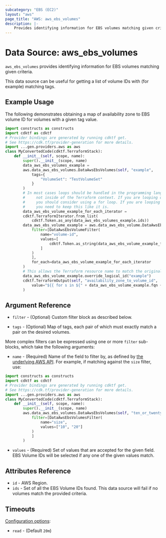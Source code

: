 ```yaml
---
subcategory: "EBS (EC2)"
layout: "aws"
page_title: "AWS: aws_ebs_volumes"
description: |-
    Provides identifying information for EBS volumes matching given criteria
---
```


# Data Source: aws_ebs_volumes

`aws_ebs_volumes` provides identifying information for EBS volumes matching given criteria.

This data source can be useful for getting a list of volume IDs with (for example) matching tags.

## Example Usage

The following demonstrates obtaining a map of availability zone to EBS volume ID for volumes with a given tag value.

```python
import constructs as constructs
import cdktf as cdktf
# Provider bindings are generated by running cdktf get.
# See https://cdk.tf/provider-generation for more details.
import ...gen.providers.aws as aws
class MyConvertedCode(cdktf.TerraformStack):
    def __init__(self, scope, name):
        super().__init__(scope, name)
        data_aws_ebs_volumes_example =
        aws.data_aws_ebs_volumes.DataAwsEbsVolumes(self, "example",
            tags={
                "VolumeSet": "TestVolumeSet"
            }
        )
        # In most cases loops should be handled in the programming language context and
        #     not inside of the Terraform context. If you are looping over something external, e.g. a variable or a file input
        #     you should consider using a for loop. If you are looping over something only known to Terraform, e.g. a result of a data source
        #     you need to keep this like it is.
        data_aws_ebs_volume_example_for_each_iterator =
        cdktf.TerraformIterator.from_list(
            cdktf.Token.as_any(data_aws_ebs_volumes_example.ids))
        data_aws_ebs_volume_example = aws.data_aws_ebs_volume.DataAwsEbsVolume(self, "example_1",
            filter=[DataAwsEbsVolumeFilter(
                name="volume-id",
                values=[
                    cdktf.Token.as_string(data_aws_ebs_volume_example_for_each_iterator.value)
                ]
            )
            ],
            for_each=data_aws_ebs_volume_example_for_each_iterator
        )
        # This allows the Terraform resource name to match the original name. You can remove the call if you don't need them to match.
        data_aws_ebs_volume_example.override_logical_id("example")
        cdktf.TerraformOutput(self, "availability_zone_to_volume_id",
            value="${{ for s in ${" + data_aws_ebs_volume_example.fqn + "} : s.id => s.availability_zone}}"
        )
```

## Argument Reference

* `filter` - (Optional) Custom filter block as described below.

* `tags` - (Optional) Map of tags, each pair of which must exactly match
  a pair on the desired volumes.

More complex filters can be expressed using one or more `filter` sub-blocks,
which take the following arguments:

* `name` - (Required) Name of the field to filter by, as defined by
  [the underlying AWS API](https://docs.aws.amazon.com/AWSEC2/latest/APIReference/API_DescribeVolumes.html).
  For example, if matching against the `size` filter, use:

```python
import constructs as constructs
import cdktf as cdktf
# Provider bindings are generated by running cdktf get.
# See https://cdk.tf/provider-generation for more details.
import ...gen.providers.aws as aws
class MyConvertedCode(cdktf.TerraformStack):
    def __init__(self, scope, name):
        super().__init__(scope, name)
        aws.data_aws_ebs_volumes.DataAwsEbsVolumes(self, "ten_or_twenty_gb_volumes",
            filter=[DataAwsEbsVolumesFilter(
                name="size",
                values=["10", "20"]
            )
            ]
        )
```

* `values` - (Required) Set of values that are accepted for the given field.
  EBS Volume IDs will be selected if any one of the given values match.

## Attributes Reference

* `id` - AWS Region.
* `ids` - Set of all the EBS Volume IDs found. This data source will fail if
  no volumes match the provided criteria.

## Timeouts

[Configuration options](https://developer.hashicorp.com/terraform/language/resources/syntax#operation-timeouts):

- `read` - (Default `20m`)

<!-- cache-key: cdktf-0.17.0-pre.15 input-7af424b0815c52c6420f5dbfd6b97dcbc1f31cb547ca733b0c17446e8c9b69d0 -->